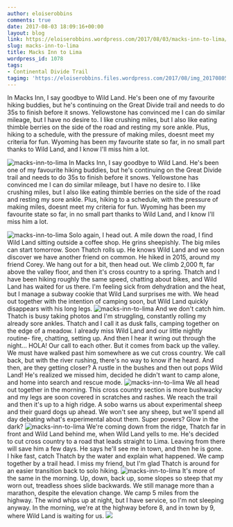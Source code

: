 ```yaml
---
author: eloiserobbins
comments: true
date: 2017-08-03 18:09:16+00:00
layout: blog
link: https://eloiserobbins.wordpress.com/2017/08/03/macks-inn-to-lima/
slug: macks-inn-to-lima
title: Macks Inn to Lima
wordpress_id: 1078
tags:
- Continental Divide Trail
tagimg: 'https://eloiserobbins.files.wordpress.com/2017/08/img_20170805_212545_207.jpg'
---
```


In Macks Inn, I say goodbye to Wild Land. He's been one of my favourite hiking buddies, but he's continuing on the Great Divide trail and needs to do 35s to finish before it snows. Yellowstone has convinced me I can do similar mileage, but I have no desire to. I like crushing miles, but I also like eating thimble berries on the side of the road and resting my sore ankle. Plus, hiking to a schedule, with the pressure of making miles, doesnt meet my criteria for fun. Wyoming has been my favourite state so far, in no small part thanks to Wild Land, and I know I'll miss him a lot.


![macks-inn-to-lima](https://eloiserobbins.files.wordpress.com/2017/08/img_20170805_212545_207.jpg)
In Macks Inn, I say goodbye to Wild Land. He's been one of my favourite hiking buddies, but he's continuing on the Great Divide trail and needs to do 35s to finish before it snows. Yellowstone has convinced me I can do similar mileage, but I have no desire to. I like crushing miles, but I also like eating thimble berries on the side of the road and resting my sore ankle. Plus, hiking to a schedule, with the pressure of making miles, doesnt meet my criteria for fun. Wyoming has been my favourite state so far, in no small part thanks to Wild Land, and I know I'll miss him a lot.

![macks-inn-to-lima](https://eloiserobbins.files.wordpress.com/2017/08/20170803_202659.jpg)
Solo again, I head out. A mile down the road, I find Wild Land sitting outside a coffee shop. He grins sheepishly. The big miles can start tomorrow. Soon Thatch rolls up. He knows Wild Land and we soon discover we have another friend on common. He hiked in 2015, around my friend Corey. We hang out for a bit, then head out. We climb 2,000 ft, far above the valley floor, and then it's cross country to a spring. Thatch and I have been hiking roughly the same speed, chatting about bikes, and Wild Land has waited for us there. I'm feeling sick from dehydration and the heat, but I manage a subway cookie that Wild Land surprises me with. We head out together with the intention of camping soon, but Wild Land quickly disappears with his long legs.
![macks-inn-to-lima](https://eloiserobbins.files.wordpress.com/2017/08/20170804_091159.jpg)
And we don't catch him. Thatch is busy taking photos and I'm struggling, constantly rolling my already sore ankles. Thatch and I call it as dusk falls, camping together on the edge of a meadow. I already miss Wild Land and our little nightly routine- fire, chatting, setting up. And then I hear it wring out through the night... HOLA! Our call to each other. But it comes from back up the valley. We must have walked past him somewhere as we cut cross country. We call back, but with the river rushing, there's no way to know if he heard. And then, are they getting closer? A rustle in the bushes and then out pops Wild Land! He's realized we missed him, decided he didn't want to camp alone, and home into search and rescue mode.
![macks-inn-to-lima](https://eloiserobbins.files.wordpress.com/2017/08/20170804_113526.jpg)
We all head out together in the morning. This cross country section is more bushwacky and my legs are soon covered in scratches and rashes. We reach the trail and then it's up to a high ridge. A sobo  warns us about experimental sheep and their guard dogs up ahead. We won't see any sheep, but we'll spend all day debating what's experimental about them. Super powers? Glow in the dark?
![macks-inn-to-lima](https://eloiserobbins.files.wordpress.com/2017/08/20170804_120627.jpg)
We're coming down from the ridge, Thatch far in front and Wild Land behind me, when Wild Land yells to me. He's decided to cut cross country to a road that leads straight to Lima. Leaving from there will save him a few days. He says he'll see me in town, and then he is gone. I hike fast, catch Thatch by the water and explain what happened. We camp together by a trail head. I miss my friend, but I'm glad Thatch is around for an easier transition back to solo hiking.
![macks-inn-to-lima](https://eloiserobbins.files.wordpress.com/2017/08/20170804_121333.jpg)
It's more of the same in the morning. Up, down, back up, some slopes so steep that my worn out, treadless shoes slide backwards. We still manage more than a marathon, despite the elevation change. We camp 5 miles from the highway. The wind whips up at night, but I have service, so I'm not sleeping anyway. In the morning, we're at the highway before 8, and in town by 9, where Wild Land is waiting for us.
![](/data/user/0/org.wordpress.android/cache/20170804_140159749068292.jpg)

